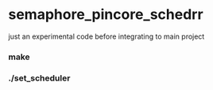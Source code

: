 # semaphore_pincore_schedrr
just an experimental code before integrating to main project
### make
### ./set_scheduler <CPUID>
